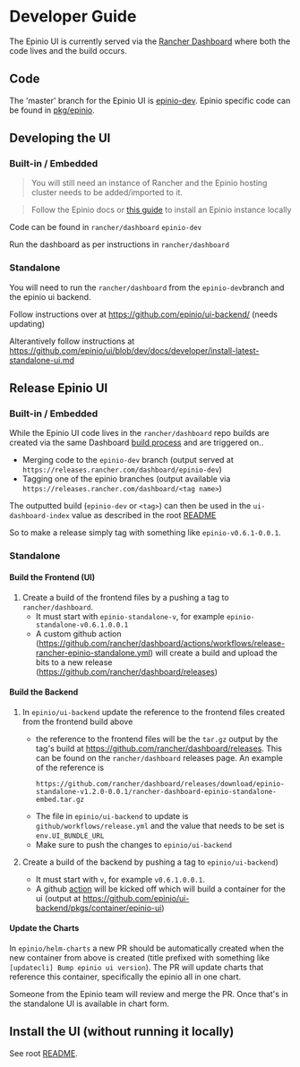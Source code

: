 # Developer Guide

The Epinio UI is currently served via the [Rancher Dashboard](https://github.com/rancher/dashboard) where both the code lives and the build occurs.


## Code

The 'master' branch for the Epinio UI is [epinio-dev](https://github.com/rancher/dashboard/tree/epinio-dev). Epinio specific code can be found in [pkg/epinio](https://github.com/rancher/dashboard/tree/epinio-dev/pkg/epinio).


## Developing the UI

### Built-in / Embedded

> You will still need an instance of Rancher and the Epinio hosting cluster needs to be added/imported to it.

> Follow the Epinio docs or [this guide](install-epinio.md) to install an Epinio instance locally

Code can be found in `rancher/dashboard` `epinio-dev`

Run the dashboard as per instructions in `rancher/dashboard`

### Standalone

You will need to run the `rancher/dashboard` from the `epinio-dev`branch and the epinio ui backend.

Follow instructions over at https://github.com/epinio/ui-backend/ (needs updating)

Alterantively follow instructions at https://github.com/epinio/ui/blob/dev/docs/developer/install-latest-standalone-ui.md

## Release Epinio UI

### Built-in / Embedded

While the Epinio UI code lives in the `rancher/dashboard` repo builds are created via the same Dashboard [build process](https://drone-publish.rancher.io/rancher/dashboard) and are triggered on..
- Merging code to the `epinio-dev` branch (output served at `https://releases.rancher.com/dashboard/epinio-dev`)
- Tagging one of the epinio branches (output available via `https://releases.rancher.com/dashboard/<tag name>`)

The outputted build (`epinio-dev` or `<tag>`) can then be used in the `ui-dashboard-index` value as described in the root [README](https://github.com/epinio/ui)

So to make a release simply tag with something like `epinio-v0.6.1-0.0.1`.

### Standalone

#### Build the Frontend (UI)
1. Create a build of the frontend files by a pushing a tag to `rancher/dashboard`.
   - It must start with `epinio-standalone-v`, for example `epinio-standalone-v0.6.1.0.0.1`
   - A custom github action (https://github.com/rancher/dashboard/actions/workflows/release-rancher-epinio-standalone.yml) will create a build and upload the bits to a new release (https://github.com/rancher/dashboard/releases)

#### Build the Backend
1. In `epinio/ui-backend` update the reference to the frontend files created from the frontend build above
   - the reference to the frontend files will be the `tar.gz` output by the tag's build at https://github.com/rancher/dashboard/releases. This can be found on the `rancher/dashboard` releases page. An example of the reference is
     ```
     https://github.com/rancher/dashboard/releases/download/epinio-standalone-v1.2.0-0.0.1/rancher-dashboard-epinio-standalone-embed.tar.gz
     ``` 
   - The file in `epinio/ui-backend` to update is `github/workflows/release.yml` and the value that needs to be set is `env.UI_BUNDLE_URL`
   - Make sure to push the changes to `epinio/ui-backend`

2. Create a build of the backend by pushing a tag to `epinio/ui-backend`) 
   - It must start with `v`, for example `v0.6.1.0.0.1`.
   - A github [action](https://github.com/epinio/ui-backend/actions) will be kicked off which will build a container for the ui (output at https://github.com/epinio/ui-backend/pkgs/container/epinio-ui)

#### Update the Charts
In `epinio/helm-charts` a new PR should be automatically created when the new container from above is created (title prefixed with something like `[updatecli] Bump epinio ui version`). The PR will update charts that reference this container, specifically the epinio all in one chart.

Someone from the Epinio team will review and merge the PR. Once that's in the standalone UI is available in chart form.

## Install the UI (without running it locally)

See root [README](https://github.com/epinio/ui).

